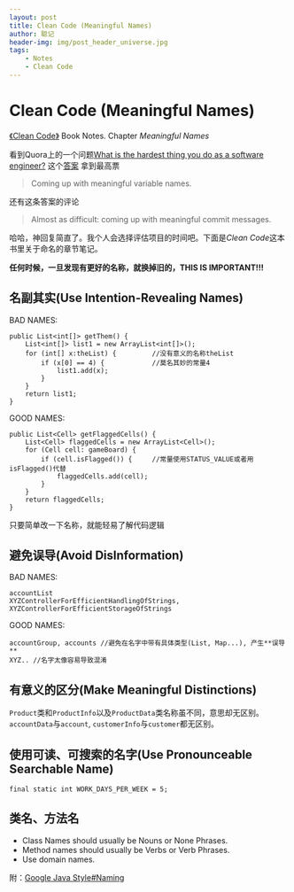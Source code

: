 ```yaml
---
layout: post
title: Clean Code (Meaningful Names)
author: 聪记
header-img: img/post_header_universe.jpg
tags: 
    - Notes
    - Clean Code
---
```


# Clean Code (Meaningful Names)
[《Clean Code》](http://book.douban.com/subject/3032825/) Book Notes. Chapter *Meaningful
Names*

  看到Quora上的一个问题[What is the hardest thing you do as a software engineer?](https://www.quora.com/What-is-the-hardest-thing-you-do-as-a-software-engineer?srid=OnXH&share=1)
这个[答案](http://www.quora.com/What-is-the-hardest-thing-you-do-as-a-software-engineer/answer/Aditya-Muraletharan?srid=OnXH&share=1)
拿到最高票
> Coming up with meaningful variable names.

还有这条答案的评论
> Almost as difficult: coming up with meaningful commit messages.

哈哈，神回复简直了。我个人会选择评估项目的时间吧。下面是*Clean Code*这本书里关于命名的章节笔记。

**任何时候，一旦发现有更好的名称，就换掉旧的，THIS IS IMPORTANT!!!**

## 名副其实(Use Intention-Revealing Names)
BAD NAMES:

```
public List<int[]> getThem() {
    List<int[]> list1 = new ArrayList<int[]>();
    for (int[] x:theList) {         //没有意义的名称theList
        if (x[0] == 4) {            //莫名其妙的常量4
            list1.add(x);
        }
    }
    return list1;
}
```
GOOD NAMES:

```
public List<Cell> getFlaggedCells() {
    List<Cell> flaggedCells = new ArrayList<Cell>();
    for (Cell cell: gameBoard) {
        if (cell.isFlagged()) {     //常量使用STATUS_VALUE或者用isFlagged()代替
            flaggedCells.add(cell);
        }
    }
    return flaggedCells;
}
```
只要简单改一下名称，就能轻易了解代码逻辑

## 避免误导(Avoid DisInformation)
BAD NAMES:

```
accountList
XYZControllerForEfficientHandlingOfStrings, XYZControllerForEfficientStorageOfStrings
```
GOOD NAMES:

```
accountGroup, accounts //避免在名字中带有具体类型(List, Map...), 产生**误导**
XYZ.. //名字太像容易导致混淆
```

## 有意义的区分(Make Meaningful Distinctions)
`Product`类和`ProductInfo`以及`ProductData`类名称虽不同，意思却无区别。
`accountData`与`account`, `customerInfo`与`customer`都无区别。

## 使用可读、可搜索的名字(Use Pronounceable Searchable Name)

```
final static int WORK_DAYS_PER_WEEK = 5;
```

## 类名、方法名

* Class Names should usually be Nouns or None Phrases.  
* Method names should usually be Verbs or Verb Phrases.  
* Use domain names.

附：[Google Java Style#Naming](http://google.github.io/styleguide/javaguide.html#s5-naming)


